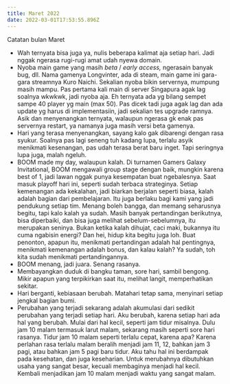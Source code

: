 ```yaml
---
title: Maret 2022
date: 2022-03-01T17:53:55.896Z
---
```

Catatan bulan Maret<!--more-->

* Wah ternyata bisa juga ya, nulis beberapa kalimat aja setiap hari. Jadi nggak ngerasa rugi-rugi amat udah nyewa domain.
* Nyoba main game yang masih *beta* / *early access,* ngerasain banyak bug, dll. Nama gamenya Longvinter, ada di steam, main game ini gara-gara streamnya Kuro Naichi. Sekalian nyoba bikin servernya, mumpung masih mampu. Pas pertama kali main di server Singapura agak lag soalnya wkwkwk, jadi nyoba aja. Eh ternyata ada yg bilang sempet sampe 40 player yg main (max 50). Pas dicek tadi juga agak lag dan ada update yg harus di implementasiin, jadi sekalian tes upgrade ramnya. Asik dan menyenangkan ternyata, walaupun ngerasa gk enak pas servernya restart, ya namanya juga masih versi beta gamenya.
* Hari yang terasa menyenangkan, sayang kalo gak dibarengi dengan rasa syukur. Soalnya pas lagi seneng tuh kadang lupa, terlalu asyik menikmati kesenangan, pas udah terasa berat baru inget. Tapi seringnya lupa juga, malah ngeluh.
* BOOM made my day, walaupun kalah. Di turnamen Gamers Galaxy Invitational, BOOM mengawali group stage dengan baik, mungkin karena best of 1, jadi lawan nggak punya kesempatan buat ngebalesnya. Saat masuk playoff hari ini, seperti sudah terbaca strateginya. Setiap kemenangan ada kekalahan, jadi biarkan berjalan seperti biasa, kalah adalah bagian dari pembelajaran. Itu juga berlaku bagi kami yang jadi pendukung setiap tim. Menang boleh bangga, dan memang seharusnya begitu, tapi kalo kalah ya sudah. Masih banyak pertandingan berikutnya, bisa diperbaiki, dan bisa juga melihat sebelum-sebelumnya, itu merupakan seninya. Bukan ketika kalah dihujat, caci maki, bukannya itu cuma ngabisin energi? Dan hei, hidup kita begitu juga loh. Buat penonton, apapun itu, menikmati pertandingan adalah hal pentingnya, menikmati kemenangan adalah bonus, dan kalau kalah? Ya sudah, toh kita sudah menikmati pertandingannya.
* BOOM menang, jadi juara. Senang rasanya.
* Membayangkan duduk di bangku taman, sore hari, sambil bengong. Mikir apapun yang terpikirkan saat itu, melihat langit, memperhatikan sekitar.
* Hari berganti, kebiasaan berubah. Matahari tetap sama, menyinari setiap jengkal bagian bumi.
* Perubahan yang terjadi sekarang adalah akumulasi dari sedikit perubahan yang terjadi setiap hari. Aku berubah, karena setiap hari ada hal yang berubah. Mulai dari hal kecil, seperti jam tidur misalnya. Dulu jam 10 malam termasuk larut malam, sekarang masih seperti sore hari rasanya. Tidur jam 10 malam seperti terlalu cepat, karena apa? Karena perlahan rasa terlalu malam beralih menjadi jam 11, 12, bahkan jam 3 pagi, atau bahkan jam 5 pagi baru tidur. Aku tahu hal ini berdampak pada kesehatan, dan juga keseharian. Untuk merubahnya dibutuhkan usaha yang sangat besar, kecuali membaginya menjadi hal kecil. Kembali menjadikan jam 10 malam menjadi waktu yang sangat malam.